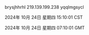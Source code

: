 brysjhhrhl 219.139.199.238 yqqlmgsycl

2024年 10月 24日 星期四 15:10:01 CST

2024年 10月 24日 星期四 07:10:01 GMT
